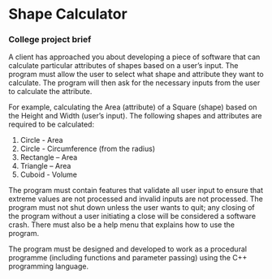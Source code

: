 # Shape Calculator
### College project brief

A client has approached you about developing a piece of software that can calculate particular attributes of shapes based on a user’s input. 
The program must allow the user to select what shape and attribute they want to calculate. The program will then ask for the necessary inputs from the user to calculate the attribute.

For example, calculating the Area (attribute) of a Square (shape) based on the Height and Width (user’s input).
The following shapes and attributes are required to be calculated:
1.	Circle - Area
2.	Circle - Circumference (from the radius)
3.	Rectangle – Area
4.	Triangle – Area
5.	Cuboid - Volume 

The program must contain features that validate all user input to ensure that extreme values are not processed and invalid inputs are not processed. The program must not shut down unless the user wants to quit; any closing of the program without a user initiating a close will be considered a software crash. There must also be a help menu that explains how to use the program.

The program must be designed and developed to work as a procedural programme (including functions and parameter passing) using the C++ programming language.
